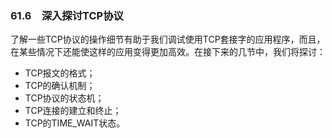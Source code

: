 ### 61.6　深入探讨TCP协议

了解一些TCP协议的操作细节有助于我们调试使用TCP套接字的应用程序，而且，在某些情况下还能使这样的应用变得更加高效。在接下来的几节中，我们将探讨：

+ TCP报文的格式；
+ TCP的确认机制；
+ TCP协议的状态机；
+ TCP连接的建立和终止；
+ TCP的TIME_WAIT状态。

